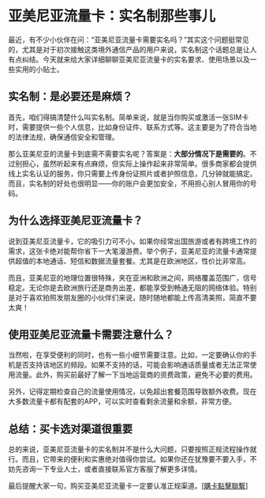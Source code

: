 # 亚美尼亚流量卡：实名制那些事儿

最近，有不少小伙伴在问：“亚美尼亚流量卡需要实名吗？”其实这个问题挺常见的，尤其是对于初次接触这类境外通信产品的用户来说，实名制这个话题总是让人有点纠结。今天就来给大家详细聊聊亚美尼亚流量卡的实名要求、使用场景以及一些实用的小贴士。

## 实名制：是必要还是麻烦？

首先，咱们得搞清楚什么叫实名制。简单来说，就是当你购买或激活一张SIM卡时，需要提供一些个人信息，比如身份证件、联系方式等。这主要是为了符合当地的法律法规，确保通信安全和管理。

那么亚美尼亚的流量卡到底需不需要实名呢？答案是：**大部分情况下是需要的**。不过别担心，虽然听起来有点麻烦，但实际上操作起来非常简单。很多商家都会提供线上实名认证的服务，你只需要上传身份证照片或者护照信息，几分钟就能搞定。而且，实名制的好处也很明显——你的账户会更加安全，不用担心别人冒用你的号码。

## 为什么选择亚美尼亚流量卡？

说到亚美尼亚流量卡，它的吸引力可不小。如果你经常出国旅游或者有跨境工作的需求，这张卡绝对能帮你省下一大笔漫游费。举个例子，亚美尼亚的流量卡通常提供超值的本地通话、短信和数据流量套餐。尤其是在欧洲地区，性价比非常高。

而且，亚美尼亚的地理位置很特殊，夹在亚洲和欧洲之间，网络覆盖范围广，信号稳定。无论你是去欧洲旅行还是商务出差，都能享受到畅通无阻的网络体验。特别是对于喜欢拍照发朋友圈的小伙伴们来说，随时随地都能上传高清美照，简直不要太爽！

## 使用亚美尼亚流量卡需要注意什么？

当然啦，在享受便利的同时，也有一些小细节需要注意。比如，一定要确认你的手机是否支持该地区的频段。如果不支持的话，可能会影响通话质量或者无法正常使用流量。此外，购买前最好了解一下当地运营商的资费政策，避免不必要的费用。

另外，记得定期检查自己的流量使用情况，以免超出套餐范围导致额外收费。现在大多数流量卡都有配套的APP，可以实时查看剩余流量和余额，非常方便。

## 总结：买卡选对渠道很重要

总的来说，亚美尼亚流量卡的实名制并不是什么大问题，只要按照正规流程操作就行。而且，它带来的便利和实惠绝对值得你尝试。如果你还在犹豫要不要入手，不妨先咨询一下专业人士，或者直接联系官方客服了解更多详情。

最后提醒大家一句，购买亚美尼亚流量卡一定要认准正规渠道。[[購卡點擊聯繫](https://t.me/s/esim1088)]